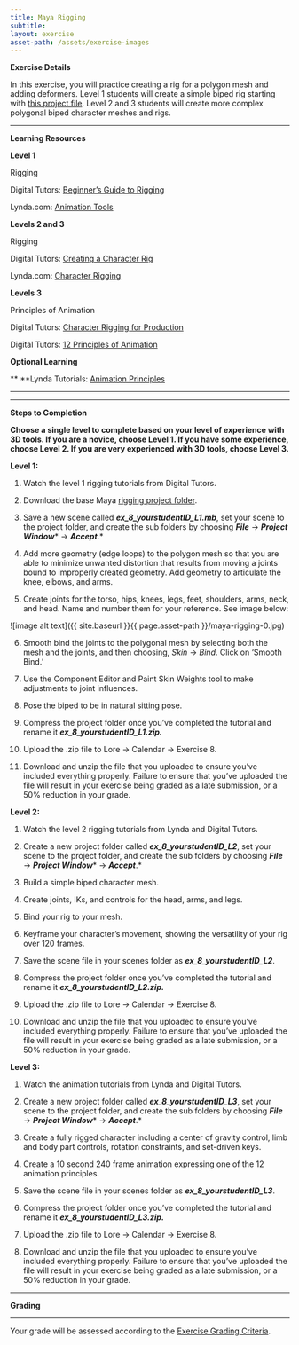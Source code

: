 ```yaml
---
title: Maya Rigging
subtitle: 
layout: exercise
asset-path: /assets/exercise-images
---
```


**Exercise Details**

In this exercise, you will practice creating a rig for a polygon mesh and adding deformers. Level 1 students will create a simple biped rig starting with [this project file](https://docs.google.com/file/d/0BzXX6rmROMNWeVVUZUxrYkJVcms/edit). Level 2 and 3 students will create more complex polygonal biped character meshes and rigs.

* * *

**Learning Resources**

**Level 1**

Rigging

Digital Tutors: [Beginner’s Guide to Rigging](http://www.digitaltutors.com/11/training.php?pid=502)

Lynda.com: [Animation Tools](http://www.lynda.com/Maya-tutorials/Maya-Essentials-5-Animation-Tools/96719-2.html)

**Levels 2 and 3**

Rigging

Digital Tutors: [Creating a Character Rig](http://www.digitaltutors.com/11/training.php?vid=19169&autoplay=1)

Lynda.com: [Character Rigging](http://www.lynda.com/Maya-tutorials/Character-Rigging-in-Maya/92564-2.html)

**Levels 3**

Principles of Animation

Digital Tutors: [Character Rigging for Production](http://www.digitaltutors.com/11/training.php?pid=321)

Digital Tutors: [12 Principles of Animation](http://www.digitaltutors.com/11/training.php?pid=297)

**Optional Learning**

**      **Lynda Tutorials: [Animation Principles](http://www.lynda.com/Maya-tutorials/Character-Animation-Fundamentals-with-Maya/54994-2.html)

**      **

* * *


**Steps to Completion**

**Choose a single level to complete based on your level of experience with 3D tools. If you are a novice, choose Level 1. If you have some experience, choose Level 2. If you are very experienced with 3D tools, choose Level 3.**

**Level 1:**

1) Watch the level 1 rigging tutorials from Digital Tutors.

2) Download the base Maya [rigging project folder](https://docs.google.com/file/d/0BzXX6rmROMNWeVVUZUxrYkJVcms/edit).

3) Save a new scene called **_ex_8_yourstudentID_L1.mb_**, set your scene to the project folder, and create the sub folders by choosing **_File_** → **_Project Window_*** → ***_Accept_***.*

4) Add more geometry (edge loops) to the polygon mesh so that you are able to minimize unwanted distortion that results from moving a joints bound to improperly created geometry. Add geometry to articulate the knee, elbows, and arms.

5) Create joints for the torso, hips, knees, legs, feet, shoulders, arms, neck, and head. Name and number them for your reference. See image below:

![image alt text]({{ site.baseurl }}{{ page.asset-path }}/maya-rigging-0.jpg)

6) Smooth bind the joints to the polygonal mesh by selecting both the mesh and the joints, and then choosing, *Skin* → *Bind*. Click on ‘Smooth Bind.’

7) Use the Component Editor and Paint Skin Weights tool to make adjustments to joint influences.

8) Pose the biped to be in natural sitting pose.

9) Compress the project folder once you’ve completed the tutorial and rename it **_ex_8_yourstudentID_L1.zip._**

10) Upload the .zip file to Lore → Calendar → Exercise 8.

11) Download and unzip the file that you uploaded to ensure you’ve included everything properly. Failure to ensure that you’ve uploaded the file will result in your exercise being graded as a late submission, or a 50% reduction in your grade.

**Level 2:**

1) Watch the level 2 rigging tutorials from Lynda and Digital Tutors.

2) Create a new project folder called **_ex_8_yourstudentID_L2_**, set your scene to the project folder, and create the sub folders by choosing **_File_** → **_Project Window_*** → ***_Accept_***.*

3) Build a simple biped character mesh.

4) Create joints, IKs, and controls for the head, arms, and legs.

5) Bind your rig to your mesh.

6) Keyframe your character’s movement, showing the versatility of your rig over 120 frames.

7) Save the scene file in your scenes folder as **_ex_8_yourstudentID_L2_**.

8) Compress the project folder once you’ve completed the tutorial and rename it **_ex_8_yourstudentID_L2.zip._**

9) Upload the .zip file to Lore → Calendar → Exercise 8.

10) Download and unzip the file that you uploaded to ensure you’ve included everything properly. Failure to ensure that you’ve uploaded the file will result in your exercise being graded as a late submission, or a 50% reduction in your grade.

**Level 3:**

1) Watch the animation tutorials from Lynda and Digital Tutors.

2) Create a new project folder called **_ex_8_yourstudentID_L3_**, set your scene to the project folder, and create the sub folders by choosing **_File_** → **_Project Window_*** → ***_Accept_***.*

3) Create a fully rigged character including a center of gravity control, limb and body part controls, rotation constraints, and set-driven keys.

4) Create a 10 second 240 frame animation expressing one of the 12 animation principles.

5) Save the scene file in your scenes folder as **_ex_8_yourstudentID_L3_**.

6) Compress the project folder once you’ve completed the tutorial and rename it **_ex_8_yourstudentID_L3.zip._**

7) Upload the .zip file to Lore → Calendar → Exercise 8.

8) Download and unzip the file that you uploaded to ensure you’ve included everything properly. Failure to ensure that you’ve uploaded the file will result in your exercise being graded as a late submission, or a 50% reduction in your grade.

* * *


**Grading**

**  **

Your grade will be assessed according to the [Exercise Grading Criteria](https://docs.google.com/document/d/16KERm1NWgcl8CH-fPwGSSW0RJYlXDCOCwVM8WrRVuKw/edit?usp=sharing). 

